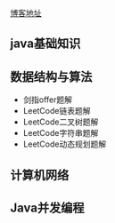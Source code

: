 [博客地址](https://juejin.im/user/5e03651f6fb9a016153df4ec)

## java基础知识



## 数据结构与算法

- 剑指offer题解
- LeetCode链表题解
- LeetCode二叉树题解
- LeetCode字符串题解
- LeetCode动态规划题解

## 计算机网络



## Java并发编程